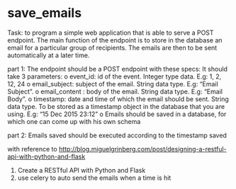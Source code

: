 # save_emails

Task: 
to program a simple web application that is able to serve a POST endpoint. The main function of the endpoint is to store in the database an email for a particular group of recipients. The emails are then to be sent automatically at a later time.

part 1:
The endpoint should be a POST endpoint with these specs:
It should take 3 parameters:
o event_id: id of the event. Integer type data. E.g: 1, 2, 12, 24
o email_subject: subject of the email. String data type. E.g: “Email Subject”.
o email_content : body of the email. String data type. E.g: “Email Body”.
o timestamp: date and time of which the email should be sent. String data
type. To be stored as a timestamp object in the database that you are using. E.g: “15 Dec 2015 23:12”
o Emails should be saved in a database, for which one can come up with his own schema

part 2:
Emails saved should be executed according to the timestamp saved

with reference to http://blog.miguelgrinberg.com/post/designing-a-restful-api-with-python-and-flask
 
 1. Create a RESTful API with Python and Flask
 2. use celery to auto send the emails when a time is hit
 
 
